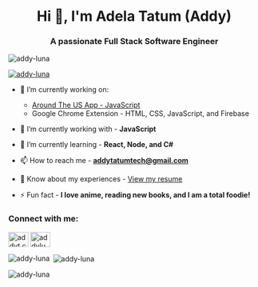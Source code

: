 <h1 align="center">Hi 👋, I'm Adela Tatum (Addy)</h1>
<h3 align="center">A passionate Full Stack Software Engineer</h3>

<p align="left"> <img src="https://komarev.com/ghpvc/?username=addy-luna&label=Profile%20views&color=0e75b6&style=flat" alt="addy-luna" /> </p>

<p align="left"> <a href="https://github.com/ryo-ma/github-profile-trophy"><img src="https://github-profile-trophy.vercel.app/?username=addy-luna&theme=chalk&column=3&margin-w=15&margin-h=15" alt="addy-luna" /></a></p>

- 🔭 I’m currently working on:
  - [Around The US App - JavaScript](https://github.com/addy-luna/se_project_aroundtheus_AT)
  - Google Chrome Extension - HTML, CSS, JavaScript, and Firebase

- 👾 I’m currently working with - **JavaScript**

- 🌱 I’m currently learning - **React, Node, and C#**

- 📫 How to reach me - **addytatumtech@gmail.com**

- 📄 Know about my experiences - [View my resume](https://drive.google.com/file/d/10yGAhO4RYmKblTch4PaCyHbpm_AZKuUv/view?usp=sharing)

- ⚡ Fun fact - **I love anime, reading new books, and I am a total foodie!**

<h3 align="left">Connect with me:</h3>
<p align="left">
<a href="https://instagram.com/addyt.codes" target="blank"><img align="center" src="https://raw.githubusercontent.com/rahuldkjain/github-profile-readme-generator/master/src/images/icons/Social/instagram.svg" alt="addyt.codes" height="30" width="40" /></a>
<a href="https://discord.gg/addyluna" target="blank"><img align="center" src="https://raw.githubusercontent.com/rahuldkjain/github-profile-readme-generator/master/src/images/icons/Social/discord.svg" alt="addyluna" height="30" width="40" /></a>
</p>


<p><img align="left" src="https://github-readme-stats.vercel.app/api/top-langs?username=addy-luna&show_icons=true&locale=en&layout=compact" alt="addy-luna" /></p>

<p>&nbsp;<img align="center" src="https://github-readme-stats.vercel.app/api?username=addy-luna&show_icons=true&locale=en" alt="addy-luna" /></p>

<p><img align="center" src="https://github-readme-streak-stats.herokuapp.com/?user=addy-luna&" alt="addy-luna" /></p>
